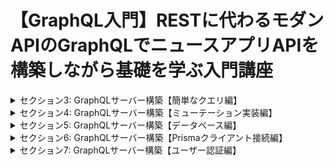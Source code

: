 # 【GraphQL入門】RESTに代わるモダンAPIのGraphQLでニュースアプリAPIを構築しながら基礎を学ぶ入門講座
<details>
<summary> セクション3: GraphQLサーバー構築【簡単なクエリ編】 </summary>

| NO | 内容 |
| ---- | ---- |
| 6. | GraphQLサーバー用にプロジェクトを作成しよう |
| 7. | ApolloServerを使ってローカルサーバを構築する準備をしよう |
| 8. | リゾルバを定義してリゾルバについて理解しよう |
| 9. | 実際にApolloでローカルサーバーを立ち上げよう |
| 10. | Playgroundを実際に使ってGraphQLを体感してみよう |
| 11. | スキーマ定義をHackerNews用に拡張してみよう |
| 12. | 拡張したスキーマでGraphQLを叩いて確認してみよう |
</details>

<details>
<summary> セクション4: GraphQLサーバー構築【ミューテーション実装編】 </summary>

| NO | 内容 |
| ---- | ---- |
| 13. | ミューテーション(Mutation)をスキーマとリゾルバで定義しよう |
| 14. | 実際にMutationクエリを叩いてニュースを投稿してみよう |
| 15. | スキーマ定義を別ファイルで管理してリファクタリングしよう |

</details>
<details>
<summary> セクション5: GraphQLサーバー構築【データベース編】 </summary>

| NO | 内容 |
| ---- | ---- |
| 16. | Prismaって何？ |
| 17. | Prismaでデータベースの初期化から始めよう |
| 18. |  Prismaのスキーマ設定を行おう |
| 19. | Prismaクライアントでデータベース操作をしてみよう |
| 20. | データの永続化ができているかを確認しよう |
</details>

<details>
<summary> セクション6: GraphQLサーバー構築【Prismaクライアント接続編】 </summary>

| NO | 内容 |
| ---- | ---- |
| 21. | サーバーとPrismaを連携させてデータベースから情報を取り出そう |
| 22. | contextをリゾルバで利用してデータベースにアクセスしよう |
| 23. | 実際にGraphQLを叩いてデータベースに値を格納してみよう |
| 24. | PrismaStudioを使ってデータベースの中身を確認しよう |
</details>

<details>
<summary> セクション7: GraphQLサーバー構築【ユーザー認証編】 </summary>

| NO | 内容 |
| ---- | ---- |
| 25. | ユーザー認証のためのUserモデルを追加してみよう |
| 26. | UserとLinkモデルの関係を明示的に示そう(外部キー設定) |
| 27. | サインアップとログインのMutationを設定しよう |
<!-- | 28. | リゾルバを管理するためのリファクタリングしよう |
| 29. | Mutationリゾルバで新規登録のロジックを作成してみよう |
| 30. | JWTを使って新規登録するユーザーをトークン化してみよう |
| 31. | ユーザーログインのリゾルバを作成しよう |
| 32. | ニュース投稿用のリゾルバを作成しよう |
| 33. | ユーザーIDを取得するためのutil.jsファイル作成を始めよう |
| 34. | ユーザートークンを複合する関数を生成してみよう |
| 35. | ユーザーIDを全てのリゾルバで呼び出せる設定をしてみよう |
| 36. | postリゾルバを完成させよう |
| 37. | Linkリゾルバの実装を始めよう |
| 38. | リゾルバ階層って何？parent引数の意味を理解しよう |
| 39. | Userリゾルバの実装を始めよう |
| 40. | サーバー側のリゾルバコードをリファクタリングしてみよう |
| 41. |  正常に認証できるのかフローを確認してみよう |
| 42. | ログインして実際にニュースを投稿してみよう | -->

</details>
